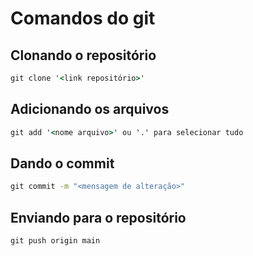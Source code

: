 # Comandos do git
## Clonando o repositório
```cmd
git clone '<link repositório>'
```
## Adicionando os arquivos
```cmd
git add '<nome arquivo>' ou '.' para selecionar tudo
```
## Dando o commit
```cmd
git commit -m "<mensagem de alteração>"
```
## Enviando para o repositório
```cmd
git push origin main
```